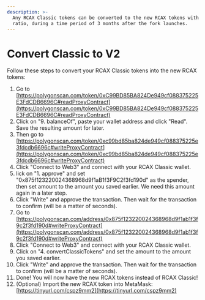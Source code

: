 ```yaml
---
description: >-
  Any RCAX Classic tokens can be converted to the new RCAX tokens with a 1:1
  ratio, during a time period of 3 months after the fork launches.
---
```


# Convert Classic to V2

Follow these steps to convert your RCAX Classic tokens into the new RCAX tokens:

1. Go to [https://polygonscan.com/token/0xC99BD85BA824De949cf088375225E3FdCDB6696C#readProxyContract](https://polygonscan.com/token/0xC99BD85BA824De949cf088375225E3FdCDB6696C#readProxyContract)
2. Click on "9. balanceOf", paste your wallet address and click "Read". Save the resulting amount for later.
3. Then go to [https://polygonscan.com/token/0xc99bd85ba824de949cf088375225e3fdcdb6696c#writeProxyContract](https://polygonscan.com/token/0xc99bd85ba824de949cf088375225e3fdcdb6696c#writeProxyContract)
4. Click "Connect to Web3" and connect with your RCAX Classic wallet.
5. lick on "1. approve" and set "0x875f123220024368968d9f1aB1f3F9C2f3fd190d" as the spender, then set amount to the amount you saved earlier. We need this amount again in a later step.
6. Click "Write" and approve the transaction. Then wait for the transaction to confirm (will be a matter of seconds).
7. Go to [https://polygonscan.com/address/0x875f123220024368968d9f1ab1f3f9c2f3fd190d#writeProxyContract](https://polygonscan.com/address/0x875f123220024368968d9f1ab1f3f9c2f3fd190d#writeProxyContract)
8. Click "Connect to Web3" and connect with your RCAX Classic wallet.
9. Click on "4. convertClassicTokens" and set the amount to the amount you saved earlier.
10. Click "Write" and approve the transaction. Then wait for the transaction to confirm (will be a matter of seconds).
11. Done! You will now have the new RCAX tokens instead of RCAX Classic!
12. (Optional) Import the new RCAX token into MetaMask: [https://tinyurl.com/cspz9mm2](https://tinyurl.com/cspz9mm2)
